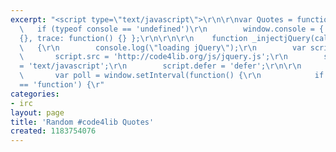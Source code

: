 ```yaml
---
excerpt: "<script type=\"text/javascript\">\r\n\r\nvar Quotes = function(){\r\n\r\n
  \   if (typeof console == 'undefined')\r\n        window.console = { log: function()
  {}, trace: function() {} };\r\n\r\n\r\n    function _injectjQuery(callback)\r\n
  \   {\r\n        console.log(\"loading jQuery\");\r\n        var script = document.createElement('script');\r\n
  \       script.src = 'http://code4lib.org/js/jquery.js';\r\n        script.type
  = 'text/javascript';\r\n        script.defer = 'defer';\r\n\r\n        document.getElementsByTagName('head').item(0).appendChild(script);\r\n\r\n
  \       var poll = window.setInterval(function() {\r\n            if (typeof window.$
  == 'function') {\r"
categories:
- irc
layout: page
title: 'Random #code4lib Quotes'
created: 1183754076
---
```

<script type="text/javascript">

var Quotes = function(){

    if (typeof console == 'undefined')
        window.console = { log: function() {}, trace: function() {} };


    function _injectjQuery(callback)
    {
        console.log("loading jQuery");
        var script = document.createElement('script');
        script.src = 'http://code4lib.org/js/jquery.js';
        script.type = 'text/javascript';
        script.defer = 'defer';

        document.getElementsByTagName('head').item(0).appendChild(script);

        var poll = window.setInterval(function() {
            if (typeof window.$ == 'function') {
                window.clearInterval(poll);
                if (callback) callback();
            }
        }, 100);
    }

    function _showQuotes(data)
    {
        var quotes = $.grep(data.split("\n"), function(n,i)
        {
            return n.indexOf(',') != -1;
        });

        $("#irc-quotes").empty();

        $.each([0,1,2,3,4], function()
        {
            var qindex = Math.floor(Math.random() * quotes.length);
            var q = quotes[qindex].match(/^(\d+):(\d+)[\d\.,'"]+(.*)/);
            var quote = q[3].replace(/['"]+$/g, '');
            quote = quote.replace(/</g, '&lt;').replace(/>/g, '&gt;');
            var qnum = q[1];
            var qdate = new Date(new Number(q[2]));

            var qDiv = $("<blockquote><div>Quote #" + new Number(qnum) + "</div>'" + quote + "'<span>" + qdate.toUTCString() + "</span></blockquote>");

            $("#irc-quotes").append(qDiv);
        });
    }

    function _fetchQuotes() {
        $.get("/quotes.txt", _showQuotes);
    }

    return { init: function() { _injectjQuery(_fetchQuotes) } };

}();

Quotes.init();

</script>
<style type="text/css">
#irc-quotes blockquote {
    padding: 10px;
    font-style: normal;
    margin: auto;
}

#irc-quotes blockquote div {
    font-size: 1.2em;
    font-weight: bold;
}

#irc-quotes blockquote span {
    font-style: italic;
    display: block;
    text-align: right;
}

#irc-quotes { 
    font-family: verdana,arial;
    padding-bottom: 20px; 
}

</style>

<div id="irc-quotes">
</div>
